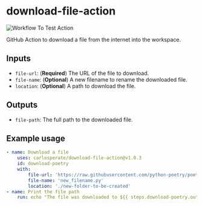 # download-file-action

![Workflow To Test Action](https://github.com/carlosperate/download-file-action/workflows/Workflow%20To%20Test%20Action/badge.svg)

GitHub Action to download a file from the internet into the workspace.


## Inputs

- `file-url`: (**Required**) The URL of the file to download.
- `file-name`: (**Optional**) A new filename to rename the downloaded file.
- `location`: (**Optional**) A path to download the file.


## Outputs

- `file-path`: The full path to the downloaded file.


## Example usage

```yml
- name: Download a file
    uses: carlosperate/download-file-action@v1.0.3
    id: download-poetry
    with:
        file-url: 'https://raw.githubusercontent.com/python-poetry/poetry/master/get-poetry.py'
        file-name: 'new_filename.py'
        location: './new-folder-to-be-created'
- name: Print the file path
    run: echo "The file was downloaded to ${{ steps.download-poetry.outputs.file-path }}"
```
